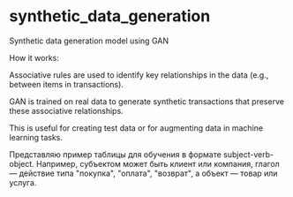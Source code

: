 # synthetic_data_generation

Synthetic data generation model using GAN

How it works:

Associative rules are used to identify key relationships in the data (e.g., between items in transactions).

GAN is trained on real data to generate synthetic transactions that preserve these associative relationships.

This is useful for creating test data or for augmenting data in machine learning tasks.


Представляю пример таблицы для обучения в формате subject-verb-object. Например, субъектом может быть клиент или компания, глагол — действие типа "покупка", "оплата", "возврат", а объект — товар или услуга.

